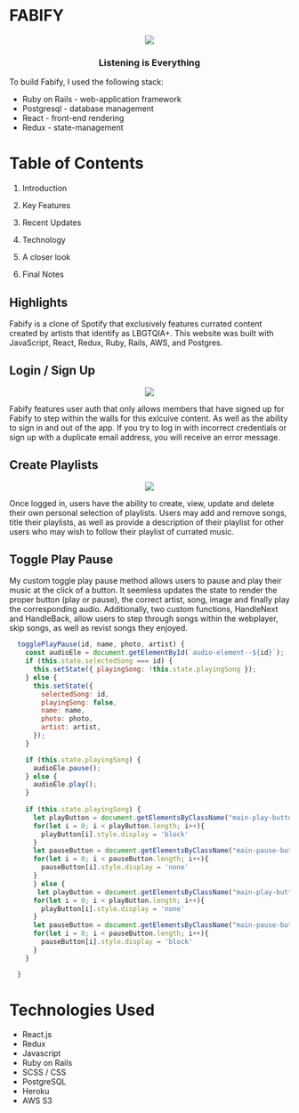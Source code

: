 # FABIFY 
[<div style="text-align: center"><img src="app/assets/images/fabifygiphy.gif"></div>](https://fabify.herokuapp.com/#/)

<h3 style="text-align: center">Listening is Everything</h3>

To build Fabify, I used the following stack:

  * Ruby on Rails - web-application framework
  * Postgresql - database management
  * React - front-end rendering
  * Redux - state-management

# Table of Contents

1. Introduction
2. Key Features
3. Recent Updates
4. Technology
5. A closer look

6. Final Notes

## Highlights 

Fabify is a clone of Spotify that exclusively features currated content created by artists that identify as LBGTQIA+. This website was built with JavaScript, React, Redux, Ruby, Rails, AWS, and Postgres.

## Login / Sign Up

[<div style="text-align: center"><img src="app/assets/images/fabifygiphy.gif"></div>](https://fabify.herokuapp.com/#/)

Fabify features user auth that only allows members that have signed up for Fabify to step within the walls for this exlcuive content. As well as the ability to sign in and out of the app. If you try to log in with incorrect credentials or sign up with a duplicate email address, you will receive an error message. 

## Create Playlists

[<div style="text-align: center"><img src="app/assets/images/fabifygiphy.gif"></div>](https://fabify.herokuapp.com/#/)

Once logged in, users have the ability to create, view, update and delete their own personal selection of playlists. Users may add and remove songs, title their playlists, as well as provide a description of their playlist for other users who may wish to follow their playlist of currated music. 

## Toggle Play Pause
My custom toggle play pause method allows users to pause and play their music at the click of a button. It seemless updates the state to render the proper button (play or pause), the correct artist, song, image and finally play the corresponding audio. Additionally, two custom functions, HandleNext and HandleBack, allow users to step through songs within the webplayer, skip songs, as well as revist songs they enjoyed.  


```javascript
  togglePlayPause(id, name, photo, artist) {
    const audioEle = document.getElementById(`audio-element--${id}`);
    if (this.state.selectedSong === id) {
      this.setState({ playingSong: !this.state.playingSong });
    } else {
      this.setState({
        selectedSong: id,
        playingSong: false,
        name: name,
        photo: photo,
        artist: artist,
      });
    }

    if (this.state.playingSong) {
      audioEle.pause();
    } else {
      audioEle.play();
    }
    
    if (this.state.playingSong) {
      let playButton = document.getElementsByClassName("main-play-button")
      for(let i = 0; i < playButton.length; i++){
        playButton[i].style.display = 'block'
      }
      let pauseButton = document.getElementsByClassName("main-pause-button")
      for(let i = 0; i < pauseButton.length; i++){
        pauseButton[i].style.display = 'none'
      }
      } else {
       let playButton = document.getElementsByClassName("main-play-button")
      for(let i = 0; i < playButton.length; i++){
        playButton[i].style.display = 'none'
      }
      let pauseButton = document.getElementsByClassName("main-pause-button")
      for(let i = 0; i < pauseButton.length; i++){
        pauseButton[i].style.display = 'block'
      }
    }

  }
```

# Technologies Used
* React.js
* Redux
* Javascript
* Ruby on Rails
* SCSS / CSS
* PostgreSQL
* Heroku
* AWS S3
